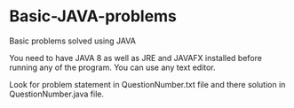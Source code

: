 # Basic-JAVA-problems
Basic problems solved using JAVA

You need to have JAVA 8 as well as JRE and JAVAFX installed before running any of the program.
You can use any text editor.

Look for problem statement in QuestionNumber.txt file and there solution in QuestionNumber.java file.
